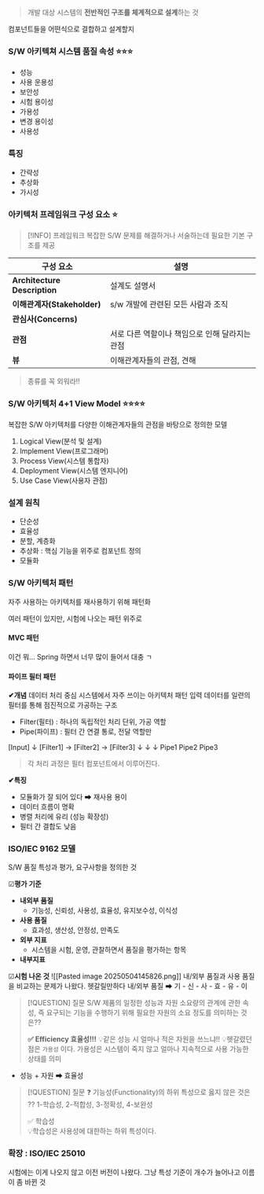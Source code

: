 
>개발 대상 시스템의 **전반적인 구조를 체계적으로 설계**하는 것 

컴포넌트들을 어떤식으로 결합하고 설계할지 

### S/W 아키텍쳐 시스템 품질 속성 ⭐⭐⭐

- 성능
- 사용 운용성
- 보안성
- 시험 용이성
- 가용성
- 변경 용이성
- 사용성

### 특징

- 간략성
- 추상화
- 가시성

### 아키텍처 프레임워크 구성 요소 ⭐

> [!INFO] 프레임워크 
>복잡한 S/W 문제를 해결하거나 서술하는데 필요한 기본 구조를 제공 


| 구성 요소                        | 설명                         |
| ---------------------------- | -------------------------- |
| **Architecture Description** | 설계도 설명서                    |
| **이해관계자(Stakeholder)**       | s/w 개발에 관련된 모든 사람과 조직      |
| **관심사(Concerns)**            |                            |
| **관점**                       | 서로 다른 역할이나 책임으로 인해 달라지는 관점 |
| **뷰**                        | 이해관계자들의 관점, 견해             |
> 종류를 꼭 외워라!!

### S/W 아키텍처 4+1 View Model ⭐⭐⭐⭐

복잡한 S/W 아키텍처를 다양한 이해관계자들의 관점을 바탕으로 정의한 모델
1. Logical View(분석 및 설계)
2. Implement View(프로그래머)
3. Process View(시스템 통합자)
4. Deployment View(시스템 엔지니어)
5. Use Case View(사용자 관점)

### 설계 원칙 
- 단순성
- 효율성
- 분할, 계층화
- 추상화 : 핵심 기능을 위주로 컴포넌트 정의
- 모듈화

### S/W 아키텍처 패턴 

자주 사용하는 아키텍처를 재사용하기 위해 패턴화

여러 패턴이 있지만, 시험에 나오는 패턴 위주로 
#### MVC 패턴 
이건 뭐... Spring 하면서 너무 많이 들어서 대충 ㄱ 

#### 파이프 필터 패턴
**✔개념** 
데이터 처리 중심 시스템에서 자주 쓰이는 아키텍처 패턴 
입력 데이터를 일련의 필터를 통해 점진적으로 가공하는 구조
- Filter(필터) : 하나의 독립적인 처리 단위, 가공 역할
- Pipe(파이프) : 필터 간 연결 통로, 전달 역할만 

[Input]
   ↓
[Filter1] → [Filter2] → [Filter3]
	 ↓              ↓                  ↓
 Pipe1         Pipe2         Pipe3

> 각 처리 과정은 필터 컴포넌트에서 이루어진다.


**✔특징**
- 모듈화가 잘 되어 있다 ➡ 재사용 용이
- 데이터 흐름이 명확
- 병렬 처리에 유리 (성능 확장성)
- 필터 간 결합도 낮음 

> 









### ISO/IEC 9162 모델 
S/W 품질 특성과 평가, 요구사항을 정의한 것 

☑**평가 기준** 
- **내외부 품질**
	- 기능성, 신뢰성, 사용성, 효율성, 유지보수성, 이식성
- **사용 품질** 
	- 효과성, 생산성, 안정성, 만족도   
- **외부 지표** 
	- 시스템을 시험, 운영, 관찰하면서 품질을 평가하는 항목
- **내부지표** 


☑**시험 나온 것** 
![[Pasted image 20250504145826.png]]
내/외부 품질과 사용 품질을 비교하는 문제가 나왔다. 
헷갈릴만하다 
내/외부 품질 ➡ 기 - 신 - 사 - 효 - 유 - 이 


> [!QUESTION] 질문 
> S/W 제품의 일정한 성능과 자원 소요량의 관계에 관한 속성, 즉 요구되는 기능을 수행하기 위해 필요한 자원의 소요 정도를 의미하는 것은??
> 
> **✅ Efficiency 효율성!!!**
> 💡같은 성능 시 얼마나 적은 자원을 쓰느냐!!
> 💡헷갈렸던 점은 `가용성` 이다. 가용성은 시스템이 죽지 않고 얼마나 지속적으로 사용 가능한 상태를 의미 
- 성능 + 자원 ➡ 효율성 

> [!QUESTION] 질문
> ❓ 기능성(Functionality)의 하위 특성으로 옳지 않은 것은 ??
> 1-학습성, 2-적합성, 3-정확성, 4-보완성
> 
> ✅ 학습성  
> 💡학습성은 사용성에 대한하는 하위 특성이다. 


### 확장 : ISO/IEC 25010
시험에는 이게 나오지 않고 이전 버전이 나왔다.
그냥 특성 기준이 개수가 늘어나고 이름이 좀 바뀐 것 



